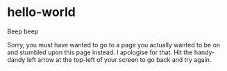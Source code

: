 # hello-world
Beep beep


Sorry, you must have wanted to go to a page you actually wanted to be on and stumbled upon this page instead. I apologise for that. Hit the handy-dandy left arrow at the top-left of your screen to go back and try again. 
